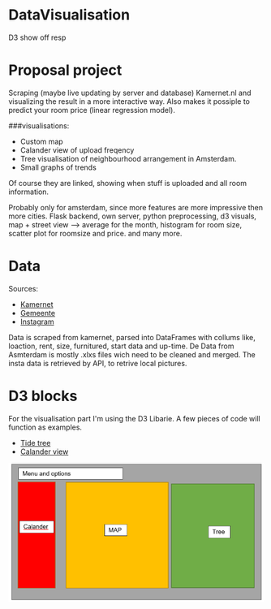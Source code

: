 # DataVisualisation
D3 show off resp


# Proposal project

Scraping (maybe live updating by server and database) Kamernet.nl and visualizing the result in a more interactive way.
Also makes it  possiple to predict your room price (linear regression model).

###visualisations:
 * Custom map
 * Calander view of upload freqency
 * Tree visualisation of neighbourhood arrangement in Amsterdam.
 * Small graphs of trends


Of course they are linked, showing when stuff is uploaded and all room information.

Probably only for amsterdam, since more features are more impressive then more cities. Flask backend, own server, python preprocessing, d3 visuals, map + street view --> average for the month, histogram for room size, scatter plot for roomsize and price. and many more.


# Data

Sources:
* [Kamernet](https://kamernet.nl/)
* [Gemeente](http://data.amsterdam/)
* [Instagram](https://www.instagram.com/developer/)

Data is scraped from kamernet, parsed into DataFrames with collums like, loaction, rent, size, furnitured, start data and up-time.
De Data from Asmterdam is mostly .xlxs files wich need to be cleaned and merged.
The insta data is retrieved by API, to retrive local pictures.

# D3 blocks

For the visualisation part I'm using the D3 Libarie. A few pieces of code will function as examples.
* [Tide tree](https://observablehq.com/@d3/tidy-tree)
* [Calander view](http://bl.ocks.org/oyyd/859fafc8122977a3afd6)

![ExamplePage](Capture.PNG)

